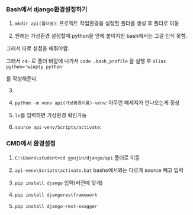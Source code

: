 ### Bash에서 django환경설정하기

1.  `mkdir api(폴더명)`: 프로젝트 작업환경을 설정할 폴더를 생성 후 폴더로 이동

2.  원래는 가상환경 설정할때 python을 앞에 붙이지만 bash에서는 그걸 인식 못함.

그래서 따로 설정을 해줘야함.

그래서 `cd~` 로 폴더 바깥에 나가서 `code .bash_profile` 을 실행 후 `alias python='winpty python'`

를 작성해준다.

3. 

4. `python -m venv api(가상환경이름)-venv`: 아무런 메세지가 안나오는게 정상

5. `ls`를 입력하면 가상환경 확인가능
6. `source api-venv/Scripts/activate`:  

### CMD에서 환경설정

1. `C:\Users\student>cd gyujin/django/api` 폴더로 이동
2. `api-venv\Scripts\activate.bat` basho에서와는 다르게 source 빼고 입력
3. `pip install django` 입력(버전에 맞게)

4. `pip install djangorestframework`

5. `pip install django-rest-swagger`